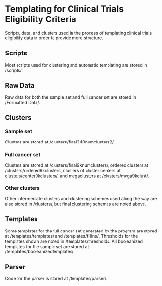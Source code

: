 # Templating for Clinical Trials Eligibility Criteria
Scripts, data, and clusters used in the process of templating clinical trials eligibility data in order to provide more structure.

## Scripts
Most scripts used for clustering and automatic templating are stored in /scripts/.

## Raw Data
Raw data for both the sample set and full cancer set are stored in /Formatted Data/.

## Clusters

### Sample set
Clusters are stored at /clusters/final340numclusters2/.

### Full cancer set
Clusters are stored at /clusters/final9knumclusters/, ordered clusters at /clusters/ordered9kclusters, clusters of cluster centers at clusters/center9kclusters/, and megaclusters at /clusters/mega9kclust/.

### Other clusters
Other intermediate clusters and clustering schemes used along the way are also stored in /clusters/, but final clustering schemes are noted above.

## Templates
Some templates for the full cancer set generated by the program are stored at /templates/templates/ and /templates/fillins/.  Thresholds for the templates shown are noted in /templates/thresholds.  All booleanized templates for the sample set are stored at /templates/booleanizedtemplates/.

## Parser
Code for the parser is stored at /templates/parser/.
